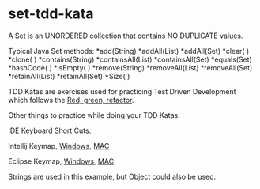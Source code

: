 # set-tdd-kata

A Set is an UNORDERED collection that contains NO DUPLICATE values.

Typical Java Set methods:
*add(String)
*addAll(List<String>)
*addAll(Set<String>)
*clear( )
*clone( )
*contains(String)
*containsAll(List<String>)
*containsAll(Set<String>)
*equals(Set<String>)
*hashCode( )
*isEmpty( )
*remove(String)
*removeAll(List<String>)
*removeAll(Set<String>)
*retainAll(List<String>)
*retainAll(Set)
*Size( )

TDD Katas are exercises used for practicing Test Driven Development which follows the [Red, green, refactor](https://blog.cleancoder.com/uncle-bob/2014/12/17/TheCyclesOfTDD.html).


Other things to practice while doing your TDD Katas:

IDE Keyboard Short Cuts:

Intellij Keymap, [Windows](https://resources.jetbrains.com/assets/products/intellij-idea/IntelliJIDEA_ReferenceCard.pdf), [MAC](https://resources.jetbrains.com/assets/products/intellij-idea/IntelliJIDEA_ReferenceCard_mac.pdf)

Eclipse Keymap, [Windows](http://eclipse-tools.sourceforge.net/Keyboard_shortcuts_(3.0).pdf), [MAC](https://www.cheatography.com/ankushagarwal11/cheat-sheets/eclipse-mac-os-x/)

Strings are used in this example, but Object could also be used.
